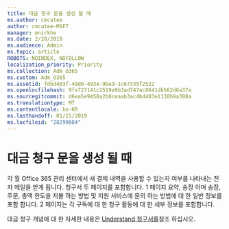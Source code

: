 ```yaml
---
title: 대금 청구 문을 생성 될 때
ms.author: cmcatee
author: cmcatee-MSFT
manager: mnirkhe
ms.date: 2/28/2018
ms.audience: Admin
ms.topic: article
ROBOTS: NOINDEX, NOFOLLOW
localization_priority: Priority
ms.collection: Adm_O365
ms.custom: Adm_O365
ms.assetid: fdbd403f-49d0-4934-9bed-1c67335f2522
ms.openlocfilehash: 9fa727141c2519e9b3ad747ac8641db562d6a37a
ms.sourcegitcommit: d6ea5e9458a2b8ceaab3ac4bd483e1130b9a398a
ms.translationtype: MT
ms.contentlocale: ko-KR
ms.lasthandoff: 01/15/2019
ms.locfileid: "28299084"
---
```

# <a name="when-is-the-billing-statement-generated"></a>대금 청구 문을 생성 될 때

각 월 Office 365 관리 센터에서 새 결제 내역을 사용할 수 있는지 여부를 나타내는 전자 메일을 받게 됩니다. 청구서 두 페이지를 포함합니다. 1 페이지 요약, 송장 이며 송장, 주문, 총액 한도을 지불 하는 방법 및 지원 서비스에 문의 하는 방법에 대 한 일반 정보를 포함 합니다. 2 페이지는 각 구독에 대 한 청구 활동에 대 한 세부 정보를 포함합니다.
  
대금 청구 개념에 대 한 자세한 내용은 [Understand 청구서를](https://support.office.com/article/0724b428-fb59-4962-8c37-6674166d7507)참조 하십시오.
  

